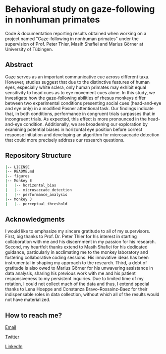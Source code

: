 # Behavioral study on gaze-following in nonhuman primates

Code &amp; documentation reporting results obtained when working on a project named "Gaze-following in nonhuman primates" under the supervision of Prof. Peter Thier, Masih Shafiei and Marius Görner at University of Tübingen. 

## Abstract

Gaze serves as an important communicative cue across different taxa. However, studies suggest that due to the distinctive features of human eyes, especially white sclera, only human primates may exhibit equal sensitivity to head cues as to eye movement cues alone. In this study, we investigate how the gaze-following abilities of rhesus monkeys differ between two experimental conditions presenting social cues (head-and-eye and eye only) in a modified Posner attentional task. Our findings indicate that, in both conditions, performance in congruent trials surpasses that in incongruent trials. As expected, this effect is more pronounced in the head-and-eye condition. Additionally, we are broadening our exploration by examining potential biases in horizontal eye position before correct response initiation and developing an algorithm for microsaccade detection that could more precisely address our research questions.

## Repository Structure

```bash
|-- LICENSE
|-- README.md
|-- figures
|-- Monkey E
|   |-- horizontal_bias
|   |-- microsaccade_detection
|   |-- performance_analysis
|-- Monkey J
|   |-- perceptual_threshold
```
## Acknowledgments

I would like to emphasize my sincere gratitude to all of my supervisors. First, big thanks to Prof. Dr. Peter Thier for his interest in starting collaboration with me and his discernment in my passion for his research. Second, my heartfelt thanks extend to Masih Shafiei for his dedicated guidance, particularly in acclimating me to the monkey laboratory and fostering collaborative coding sessions. His innovative ideas has been instrumental in shaping my approach to the research. Third, a debt of gratitude is also owed to Marius Görner for his unwavering assistance in data analysis, sharing his previous work with me and his patient responsiveness to my persistent inquiries. Due to limited time of my rotation, I could not collect much of the data and thus, I extend special thanks to Lena Hoeppe and Constanza Bravo-Rossainz-Baez for their indispensable roles in data collection, without which all of the results would not have materialized.

## How to reach me?

[Email](w.sojka00@gmail.com)

[Twitter](https://twitter.com/wsojka00)

[LinkedIn](https://www.linkedin.com/in/wsojka00/)

